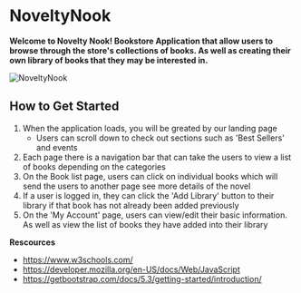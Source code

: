 # NoveltyNook
**Welcome to Novelty Nook! Bookstore Application that allow users to browse through the store's collections of books. As well as creating their own library of books that they may be interested in.**

![NoveltyNook](https://github.com/kpthanh01/characterQZ/blob/main/assets/screenshot1.png)

## How to Get Started
1. When the application loads, you will be greated by our landing page
   - Users can scroll down to check out sections such as 'Best Sellers' and events
2. Each page there is a navigation bar that can take the users to view a list of books depending on the categories
3. On the Book list page, users can click on individual books which will send the users to another page see more details of the novel
4. If a user is logged in, they can click the 'Add Library' button to their library if that book has not already been added previously
5. On the 'My Account' page, users can view/edit their basic information. As well as view the list of books they have added into their library

**Rescources**
- https://www.w3schools.com/
- https://developer.mozilla.org/en-US/docs/Web/JavaScript
- https://getbootstrap.com/docs/5.3/getting-started/introduction/